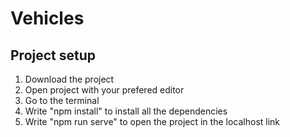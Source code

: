 # Vehicles

## Project setup
1. Download the project
2. Open project with your prefered editor
3. Go to the terminal
4. Write "npm install" to install all the dependencies
5. Write "npm run serve" to open the project in the localhost link
